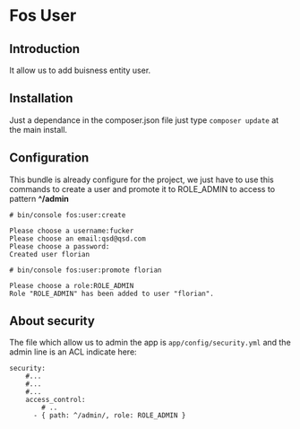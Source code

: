 Fos User
=================

## Introduction

It allow us to add buisness entity user.

## Installation

Just a dependance in the composer.json file just type `composer update` at the main install.

## Configuration

This bundle is already configure for the project, we just have to use this commands to create a user and promote it to ROLE_ADMIN to access to pattern **^/admin**

```
# bin/console fos:user:create

Please choose a username:fucker
Please choose an email:qsd@qsd.com
Please choose a password:
Created user florian

# bin/console fos:user:promote florian

Please choose a role:ROLE_ADMIN
Role "ROLE_ADMIN" has been added to user "florian".
```

## About security

The file which allow us to admin the app is `app/config/security.yml` and the admin line is an ACL indicate here:

```
security:
	#...
	#...
	#...
    access_control:
    	# ..
      - { path: ^/admin/, role: ROLE_ADMIN }
```
